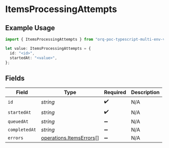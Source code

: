 # ItemsProcessingAttempts

## Example Usage

```typescript
import { ItemsProcessingAttempts } from "orq-poc-typescript-multi-env-version/models/operations";

let value: ItemsProcessingAttempts = {
  id: "<id>",
  startedAt: "<value>",
};
```

## Fields

| Field                                                              | Type                                                               | Required                                                           | Description                                                        |
| ------------------------------------------------------------------ | ------------------------------------------------------------------ | ------------------------------------------------------------------ | ------------------------------------------------------------------ |
| `id`                                                               | *string*                                                           | :heavy_check_mark:                                                 | N/A                                                                |
| `startedAt`                                                        | *string*                                                           | :heavy_check_mark:                                                 | N/A                                                                |
| `queuedAt`                                                         | *string*                                                           | :heavy_minus_sign:                                                 | N/A                                                                |
| `completedAt`                                                      | *string*                                                           | :heavy_minus_sign:                                                 | N/A                                                                |
| `errors`                                                           | [operations.ItemsErrors](../../models/operations/itemserrors.md)[] | :heavy_minus_sign:                                                 | N/A                                                                |